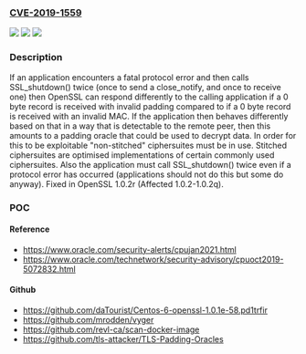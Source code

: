 ### [CVE-2019-1559](https://cve.mitre.org/cgi-bin/cvename.cgi?name=CVE-2019-1559)
![](https://img.shields.io/static/v1?label=Product&message=OpenSSL&color=blue)
![](https://img.shields.io/static/v1?label=Version&message=n%2Fa&color=blue)
![](https://img.shields.io/static/v1?label=Vulnerability&message=Padding%20Oracle&color=brighgreen)

### Description

If an application encounters a fatal protocol error and then calls SSL_shutdown() twice (once to send a close_notify, and once to receive one) then OpenSSL can respond differently to the calling application if a 0 byte record is received with invalid padding compared to if a 0 byte record is received with an invalid MAC. If the application then behaves differently based on that in a way that is detectable to the remote peer, then this amounts to a padding oracle that could be used to decrypt data. In order for this to be exploitable "non-stitched" ciphersuites must be in use. Stitched ciphersuites are optimised implementations of certain commonly used ciphersuites. Also the application must call SSL_shutdown() twice even if a protocol error has occurred (applications should not do this but some do anyway). Fixed in OpenSSL 1.0.2r (Affected 1.0.2-1.0.2q).

### POC

#### Reference
- https://www.oracle.com/security-alerts/cpujan2021.html
- https://www.oracle.com/technetwork/security-advisory/cpuoct2019-5072832.html

#### Github
- https://github.com/daTourist/Centos-6-openssl-1.0.1e-58.pd1trfir
- https://github.com/mrodden/vyger
- https://github.com/revl-ca/scan-docker-image
- https://github.com/tls-attacker/TLS-Padding-Oracles

